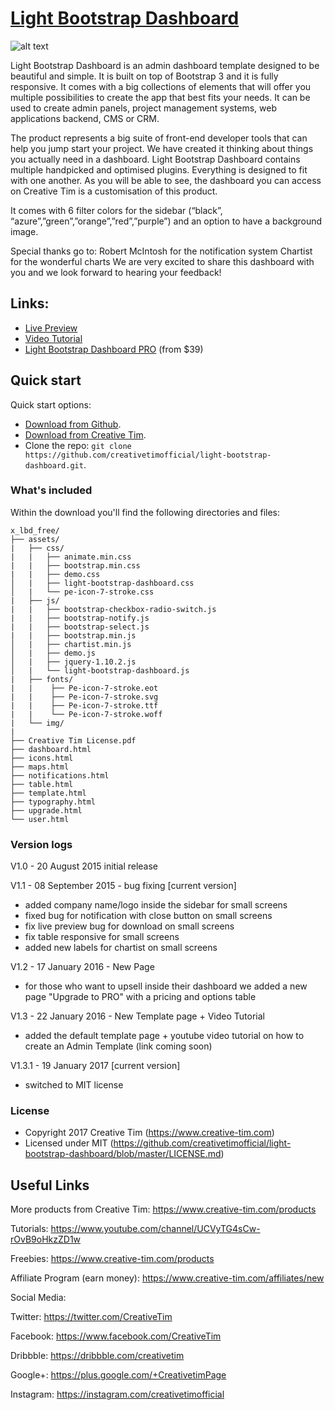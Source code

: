 # [Light Bootstrap Dashboard](https://www.creative-tim.com/product/light-bootstrap-dashboard)

![alt text](https://s3.amazonaws.com/creativetim_bucket/products/32/original/opt_lbd_thumbnail.jpg "Light Bootstrap Dashboard")

Light Bootstrap Dashboard is an admin dashboard template designed to be beautiful and simple. It is built on top of Bootstrap 3 and it is fully responsive. It comes with a big collections of elements that will offer you multiple possibilities to create the app that best fits your needs. It can be used to create admin panels, project management systems, web applications backend, CMS or CRM.

The product represents a big suite of front-end developer tools that can help you jump start your project. We have created it thinking about things you actually need in a dashboard. Light Bootstrap Dashboard contains multiple handpicked and optimised plugins. Everything is designed to fit with one another. As you will be able to see, the dashboard you can access on Creative Tim is a customisation of this product.

It comes with 6 filter colors for the sidebar (“black”, “azure”,”green”,”orange”,”red”,”purple”) and an option to have a background image.

Special thanks go to:
Robert McIntosh for the notification system
Chartist for the wonderful charts
We are very excited to share this dashboard with you and we look forward to hearing your feedback!

## Links:

+ [Live Preview](https://demos.creative-tim.com/light-bootstrap-dashboard)
+ [Video Tutorial](https://www.youtube.com/watch?v=c3M3NQtFyqM)
+ [Light Bootstrap Dashboard PRO](https://www.creative-tim.com/product/light-bootstrap-dashboard-pro) (from $39)

## Quick start

Quick start options:

- [Download from Github](https://github.com/creativetimofficial/light-bootstrap-dashboard.git).
- [Download from Creative Tim](https://www.creative-tim.com/product/light-bootstrap-dashboard).
- Clone the repo: `git clone https://github.com/creativetimofficial/light-bootstrap-dashboard.git`.


### What's included

Within the download you'll find the following directories and files:

```
x_lbd_free/
├── assets/
|   ├── css/
|   |   ├── animate.min.css
|   |   ├── bootstrap.min.css
|   |   ├── demo.css
│   |   ├── light-bootstrap-dashboard.css
│   |   └── pe-icon-7-stroke.css
|   ├── js/
|   |   ├── bootstrap-checkbox-radio-switch.js
|   |   ├── bootstrap-notify.js
|   |   ├── bootstrap-select.js
|   |   ├── bootstrap.min.js
│   |   ├── chartist.min.js
│   |   ├── demo.js
│   |   ├── jquery-1.10.2.js
│   |   └── light-bootstrap-dashboard.js
|   ├── fonts/
|   |    ├── Pe-icon-7-stroke.eot
|   |    ├── Pe-icon-7-stroke.svg
|   |    ├── Pe-icon-7-stroke.ttf
|   |    └── Pe-icon-7-stroke.woff
|   └── img/
|
├── Creative Tim License.pdf
├── dashboard.html
├── icons.html
├── maps.html
├── notifications.html
├── table.html
├── template.html
├── typography.html
├── upgrade.html
└── user.html

```

### Version logs

V1.0 - 20 August 2015 initial release

V1.1 - 08 September 2015 - bug fixing [current version]
- added company name/logo inside the sidebar for small screens
- fixed bug for notification with close button on small screens
- fix live preview bug for download on small screens
- fix table responsive for small screens
- added new labels for chartist on small screens

V1.2 - 17 January 2016 - New Page
- for those who want to upsell inside their dashboard we added a new page "Upgrade to PRO" with a pricing and options table

V1.3 - 22 January 2016 - New Template page + Video Tutorial 
- added the default template page + youtube video tutorial on how to create an Admin Template (link coming soon)

V1.3.1 - 19 January 2017 [current version]
- switched to MIT license

### License

- Copyright 2017 Creative Tim (https://www.creative-tim.com)
- Licensed under MIT (https://github.com/creativetimofficial/light-bootstrap-dashboard/blob/master/LICENSE.md)

## Useful Links

More products from Creative Tim: <https://www.creative-tim.com/products>

Tutorials: <https://www.youtube.com/channel/UCVyTG4sCw-rOvB9oHkzZD1w>

Freebies: <https://www.creative-tim.com/products>

Affiliate Program (earn money): <https://www.creative-tim.com/affiliates/new>

Social Media:

Twitter: <https://twitter.com/CreativeTim>

Facebook: <https://www.facebook.com/CreativeTim>

Dribbble: <https://dribbble.com/creativetim>

Google+: <https://plus.google.com/+CreativetimPage>

Instagram: <https://instagram.com/creativetimofficial>
